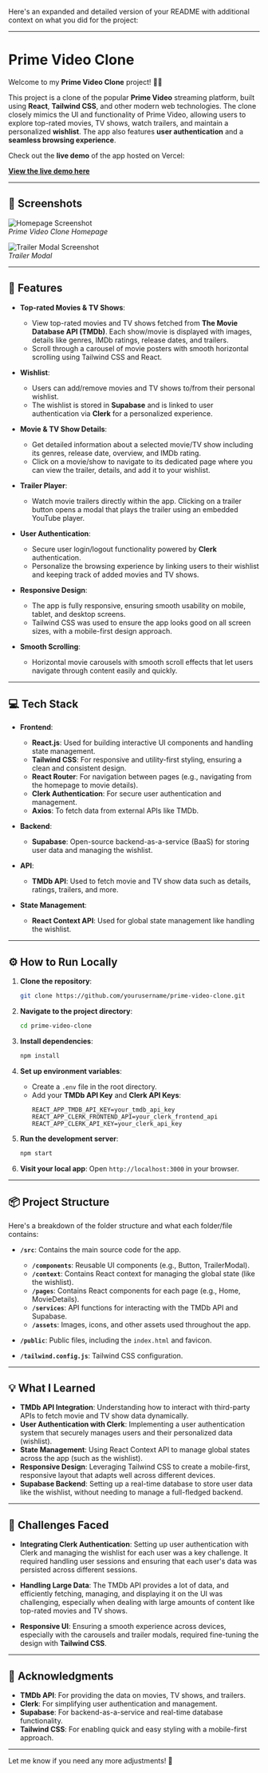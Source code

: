 Here's an expanded and detailed version of your README with additional context on what you did for the project:

---

# Prime Video Clone

Welcome to my **Prime Video Clone** project! 🎥🚀

This project is a clone of the popular **Prime Video** streaming platform, built using **React**, **Tailwind CSS**, and other modern web technologies. The clone closely mimics the UI and functionality of Prime Video, allowing users to explore top-rated movies, TV shows, watch trailers, and maintain a personalized **wishlist**. The app also features **user authentication** and a **seamless browsing experience**.

Check out the **live demo** of the app hosted on Vercel:

[**View the live demo here**](https://prime-video-clone-opba.vercel.app)

---

## 📸 Screenshots

![Homepage Screenshot](./assets/images/homepage.png)  
*Prime Video Clone Homepage*  

![Trailer Modal Screenshot](./assets/images/trailer-modal.png)  
*Trailer Modal*

---

## 🎯 Features

- **Top-rated Movies & TV Shows**: 
   - View top-rated movies and TV shows fetched from **The Movie Database API (TMDb)**. Each show/movie is displayed with images, details like genres, IMDb ratings, release dates, and trailers.
   - Scroll through a carousel of movie posters with smooth horizontal scrolling using Tailwind CSS and React.

- **Wishlist**: 
   - Users can add/remove movies and TV shows to/from their personal wishlist.
   - The wishlist is stored in **Supabase** and is linked to user authentication via **Clerk** for a personalized experience.

- **Movie & TV Show Details**:
   - Get detailed information about a selected movie/TV show including its genres, release date, overview, and IMDb rating.
   - Click on a movie/show to navigate to its dedicated page where you can view the trailer, details, and add it to your wishlist.

- **Trailer Player**: 
   - Watch movie trailers directly within the app. Clicking on a trailer button opens a modal that plays the trailer using an embedded YouTube player.

- **User Authentication**: 
   - Secure user login/logout functionality powered by **Clerk** authentication.
   - Personalize the browsing experience by linking users to their wishlist and keeping track of added movies and TV shows.

- **Responsive Design**:
   - The app is fully responsive, ensuring smooth usability on mobile, tablet, and desktop screens.
   - Tailwind CSS was used to ensure the app looks good on all screen sizes, with a mobile-first design approach.

- **Smooth Scrolling**: 
   - Horizontal movie carousels with smooth scroll effects that let users navigate through content easily and quickly.

---

## 💻 Tech Stack

- **Frontend**: 
   - **React.js**: Used for building interactive UI components and handling state management.
   - **Tailwind CSS**: For responsive and utility-first styling, ensuring a clean and consistent design.
   - **React Router**: For navigation between pages (e.g., navigating from the homepage to movie details).
   - **Clerk Authentication**: For secure user authentication and management.
   - **Axios**: To fetch data from external APIs like TMDb.

- **Backend**: 
   - **Supabase**: Open-source backend-as-a-service (BaaS) for storing user data and managing the wishlist.

- **API**: 
   - **TMDb API**: Used to fetch movie and TV show data such as details, ratings, trailers, and more.

- **State Management**:
   - **React Context API**: Used for global state management like handling the wishlist.

---

## ⚙️ How to Run Locally

1. **Clone the repository**:
    ```bash
    git clone https://github.com/yourusername/prime-video-clone.git
    ```
2. **Navigate to the project directory**:
    ```bash
    cd prime-video-clone
    ```
3. **Install dependencies**:
    ```bash
    npm install
    ```
4. **Set up environment variables**:
    - Create a `.env` file in the root directory.
    - Add your **TMDb API Key** and **Clerk API Keys**:
      ```env
      REACT_APP_TMDB_API_KEY=your_tmdb_api_key
      REACT_APP_CLERK_FRONTEND_API=your_clerk_frontend_api
      REACT_APP_CLERK_API_KEY=your_clerk_api_key
      ```

5. **Run the development server**:
    ```bash
    npm start
    ```

6. **Visit your local app**:
    Open `http://localhost:3000` in your browser.

---

## 📦 Project Structure

Here's a breakdown of the folder structure and what each folder/file contains:

- **`/src`**: Contains the main source code for the app.
  - **`/components`**: Reusable UI components (e.g., Button, TrailerModal).
  - **`/context`**: Contains React context for managing the global state (like the wishlist).
  - **`/pages`**: Contains React components for each page (e.g., Home, MovieDetails).
  - **`/services`**: API functions for interacting with the TMDb API and Supabase.
  - **`/assets`**: Images, icons, and other assets used throughout the app.

- **`/public`**: Public files, including the `index.html` and favicon.

- **`/tailwind.config.js`**: Tailwind CSS configuration.

---

## 💡 What I Learned

- **TMDb API Integration**: Understanding how to interact with third-party APIs to fetch movie and TV show data dynamically.
- **User Authentication with Clerk**: Implementing a user authentication system that securely manages users and their personalized data (wishlist).
- **State Management**: Using React Context API to manage global states across the app (such as the wishlist).
- **Responsive Design**: Leveraging Tailwind CSS to create a mobile-first, responsive layout that adapts well across different devices.
- **Supabase Backend**: Setting up a real-time database to store user data like the wishlist, without needing to manage a full-fledged backend.

---

## 🌟 Challenges Faced

- **Integrating Clerk Authentication**: Setting up user authentication with Clerk and managing the wishlist for each user was a key challenge. It required handling user sessions and ensuring that each user's data was persisted across different sessions.
  
- **Handling Large Data**: The TMDb API provides a lot of data, and efficiently fetching, managing, and displaying it on the UI was challenging, especially when dealing with large amounts of content like top-rated movies and TV shows.
  
- **Responsive UI**: Ensuring a smooth experience across devices, especially with the carousels and trailer modals, required fine-tuning the design with **Tailwind CSS**.

---




## 🙏 Acknowledgments

- **TMDb API**: For providing the data on movies, TV shows, and trailers.
- **Clerk**: For simplifying user authentication and management.
- **Supabase**: For backend-as-a-service and real-time database functionality.
- **Tailwind CSS**: For enabling quick and easy styling with a mobile-first approach.

---

Let me know if you need any more adjustments! 🚀
